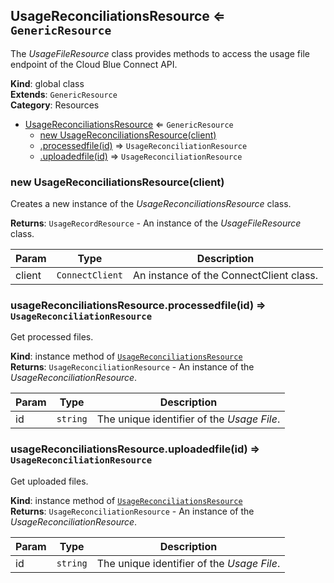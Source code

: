 <a name="UsageReconciliationsResource"></a>

## UsageReconciliationsResource ⇐ <code>GenericResource</code>
The *UsageFileResource* class provides methods to access the usage file
endpoint of the Cloud Blue Connect API.

**Kind**: global class  
**Extends**: <code>GenericResource</code>  
**Category**: Resources  

* [UsageReconciliationsResource](#UsageReconciliationsResource) ⇐ <code>GenericResource</code>
    * [new UsageReconciliationsResource(client)](#new_UsageReconciliationsResource_new)
    * [.processedfile(id)](#UsageReconciliationsResource+processedfile) ⇒ <code>UsageReconciliationResource</code>
    * [.uploadedfile(id)](#UsageReconciliationsResource+uploadedfile) ⇒ <code>UsageReconciliationResource</code>

<a name="new_UsageReconciliationsResource_new"></a>

### new UsageReconciliationsResource(client)
Creates a new instance of the *UsageReconciliationsResource* class.

**Returns**: <code>UsageRecordResource</code> - An instance of the *UsageFileResource* class.  

| Param | Type | Description |
| --- | --- | --- |
| client | <code>ConnectClient</code> | An instance of the ConnectClient class. |

<a name="UsageReconciliationsResource+processedfile"></a>

### usageReconciliationsResource.processedfile(id) ⇒ <code>UsageReconciliationResource</code>
Get processed files.

**Kind**: instance method of [<code>UsageReconciliationsResource</code>](#UsageReconciliationsResource)  
**Returns**: <code>UsageReconciliationResource</code> - An instance of the *UsageReconciliationResource*.  

| Param | Type | Description |
| --- | --- | --- |
| id | <code>string</code> | The unique identifier of the *Usage File*. |

<a name="UsageReconciliationsResource+uploadedfile"></a>

### usageReconciliationsResource.uploadedfile(id) ⇒ <code>UsageReconciliationResource</code>
Get uploaded files.

**Kind**: instance method of [<code>UsageReconciliationsResource</code>](#UsageReconciliationsResource)  
**Returns**: <code>UsageReconciliationResource</code> - An instance of the *UsageReconciliationResource*.  

| Param | Type | Description |
| --- | --- | --- |
| id | <code>string</code> | The unique identifier of the *Usage File*. |

